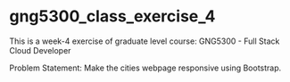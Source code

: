 # gng5300_class_exercise_4
This is a week-4 exercise of graduate level course: GNG5300 - Full Stack Cloud Developer

Problem Statement:
Make the cities webpage responsive using Bootstrap.
